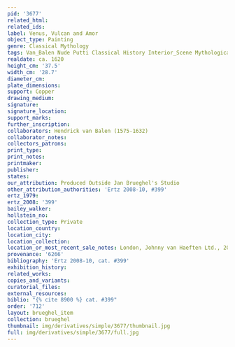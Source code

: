```yaml
---
pid: '3677'
related_html: 
related_ids: 
label: Venus, Vulcan and Amor
object_type: Painting
genre: Classical Mythology
tags: Van_Balen Nude Putti Classical History Interior_Scene Mythological Flowers
realdate: ca. 1620
height_cm: '37.5'
width_cm: '28.7'
diameter_cm: 
plate_dimensions: 
support: Copper
drawing_medium: 
signature: 
signature_location: 
support_marks: 
further_inscription: 
collaborators: Hendrick van Balen (1575-1632)
collaborator_notes: 
collectors_patrons: 
print_type: 
print_notes: 
printmaker: 
publisher: 
states: 
our_attribution: Produced Outside Jan Brueghel's Studio
other_attribution_authorities: 'Ertz 2008-10, #399'
ertz_1979: 
ertz_2008: '399'
bailey_walker: 
hollstein_no: 
collection_type: Private
location_country: 
location_city: 
location_collection: 
location_or_most_recent_sale_notes: London, Johnny van Haeften Ltd., 2004
provenance: '6266'
bibliography: 'Ertz 2008-10, cat. #399'
exhibition_history: 
related_works: 
copies_and_variants: 
curatorial_files: 
external_resources: 
biblio: "{% cite 8900 %} cat. #399"
order: '712'
layout: brueghel_item
collection: brueghel
thumbnail: img/derivatives/simple/3677/thumbnail.jpg
full: img/derivatives/simple/3677/full.jpg
---
```

